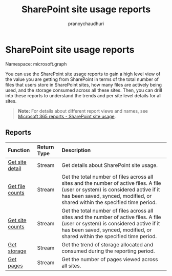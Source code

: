 ﻿---
title: "SharePoint site usage reports"
description: "You can use the SharePoint site usage reports to gain a high level view of the value you are getting from SharePoint in terms of the total number of files that users store in SharePoint sites, how many files are actively being used, and the storage consumed across all these sites. Then, you can drill into these reports to understand the trends and per site level details for all sites."
localization_priority: Normal
ms.prod: "reports"
author: "pranoychaudhuri"
doc_type: conceptualPageType
---

# SharePoint site usage reports

Namespace: microsoft.graph

You can use the SharePoint site usage reports to gain a high level view of the value you are getting from SharePoint in terms of the total number of files that users store in SharePoint sites, how many files are actively being used, and the storage consumed across all these sites. Then, you can drill into these reports to understand the trends and per site level details for all sites.

> **Note:** For details about different report views and names, see [Microsoft 365 reports - SharePoint site usage](https://support.office.com/client/SharePoint-site-usage-4ecfb843-e5d5-464d-8bf6-7ed512a9b213).

## Reports

| Function                                                                 | Return Type | Description                                                                                                                                                                                                     |
| :----------------------------------------------------------------------- | :---------- | :-------------------------------------------------------------------------------------------------------------------------------------------------------------------------------------------------------------- |
| [Get site detail](../api/reportroot-getsharepointsiteusagedetail.md)     | Stream      | Get details about SharePoint site usage.                                                                                                                                                                        |
| [Get file counts](../api/reportroot-getsharepointsiteusagefilecounts.md) | Stream      | Get the total number of files across all sites and the number of active files. A file (user or system) is considered active if it has been saved, synced, modified, or shared within the specified time period. |
| [Get site counts](../api/reportroot-getsharepointsiteusagesitecounts.md) | Stream      | Get the total number of files across all sites and the number of active files. A file (user or system) is considered active if it has been saved, synced, modified, or shared within the specified time period. |
| [Get storage](../api/reportroot-getsharepointsiteusagestorage.md)        | Stream      | Get the trend of storage allocated and consumed during the reporting period.                                                                                                                                    |
| [Get pages](../api/reportroot-getsharepointsiteusagepages.md)            | Stream      | Get the number of pages viewed across all sites.                                                                                                                                                                |
